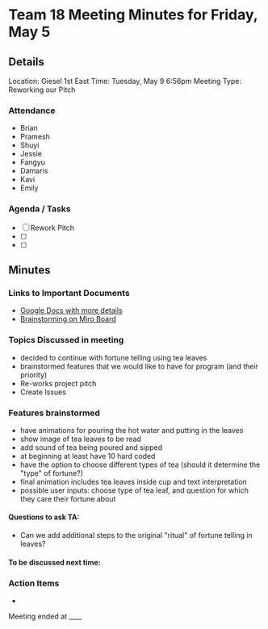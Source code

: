 # Team 18 Meeting Minutes for Friday, May 5

## Details

Location: Giesel 1st East
Time: Tuesday, May 9 6:56pm
Meeting Type: Reworking our Pitch

### Attendance
- Brian
- Pramesh
- Shuyi
- Jessie
- Fangyu
- Damaris
- Kavi
- Emily


### Agenda / Tasks
- [ ] Rework Pitch
- [ ] 
- [ ] 

## Minutes

### Links to Important Documents
- [Google Docs with more details](https://docs.google.com/document/d/1JezWzzdS7xpDPmtYzGWAP4wgzL_Lw-7Lxp0NKwXPNgI/edit#)
- [Brainstorming on Miro Board](https://miro.com/welcomeonboard/RUpsSE81UklVeHF4MDlXTFR1OUpjTFhTSGdQYVFrOTJPMHJlR[…]OMW1vWXwzNDU4NzY0NTUyNzAwNjM3Njk4fDI=?share_link_id=914738569260)

### Topics Discussed in meeting
- decided to continue with fortune telling using tea leaves
- brainstormed features that we would like to have for program (and their priority)
- Re-works project pitch
- Create Issues

### Features brainstormed
- have animations for pouring the hot water and putting in the leaves
- show image of tea leaves to be read
- add sound of tea being poured and sipped
- at beginning at least have 10 hard coded 
- have the option to choose different types of tea (should it determine the "type" of fortune?)
- final animation includes tea leaves inside cup and text interpretation
- possible user inputs: choose type of tea leaf, and question for which they care their fortune about
  

#### Questions to ask TA:
- Can we add additional steps to the original "ritual" of fortune telling in leaves?


#### To be discussed next time:


### Action Items
- 

Meeting ended at ____